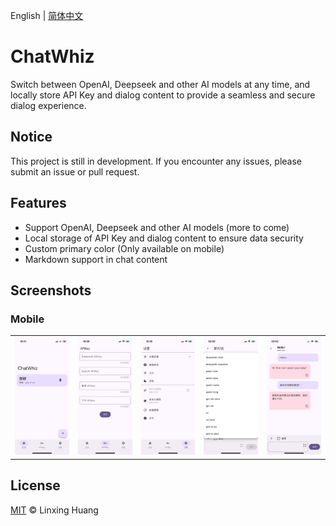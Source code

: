 English | [简体中文](README_CN.md)

# ChatWhiz

Switch between OpenAI, Deepseek and other AI models at any time, and locally store API Key and dialog content to provide a seamless and secure dialog experience.

## Notice

This project is still in development. If you encounter any issues, please submit an issue or pull request.

## Features

- Support OpenAI, Deepseek and other AI models (more to come)
- Local storage of API Key and dialog content to ensure data security
- Custom primary color (Only available on mobile)
- Markdown support in chat content

## Screenshots

### Mobile

<table>
  <tr>
    <td><img width="277px" src="public/Mobile_Main.PNG"></td>
    <td><img width="277px" src="public/Mobile_API.PNG"></td>
    <td><img width="277px" src="public/Mobile_Settings.PNG"></td>
    <td><img width="277px" src="public/Mobile_Chat.PNG"></td>
    <td><img width="277px" src="public/Mobile_Chat2.PNG"></td>
  </tr>
</table>

## License

[MIT](LICENSE) © Linxing Huang

